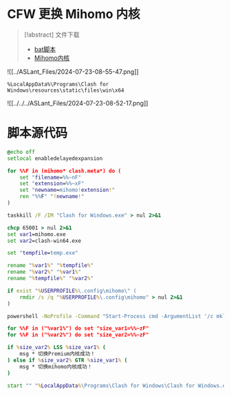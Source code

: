 # CFW 更换 Mihomo 内核
> [!abstract] 文件下载
> -  [bat脚本](https://github.com/kayaladream/Clash-Core-Change/releases/download/v2.0/Clash-Core-Change-v2.0.bat)
> - [Mihomo内核](https://github.com/MetaCubeX/mihomo/releases)

![[../ASLant_Files/2024-07-23-08-55-47.png]]

```Windows
%LocalAppData%\Programs\Clash for Windows\resources\static\files\win\x64
```

![[../../../ASLant_Files/2024-07-23-08-52-17.png]]

# 脚本源代码
```bat
@echo off
setlocal enabledelayedexpansion

for %%F in (mihomo* clash.meta*) do (
    set "filename=%%~nF"
    set "extension=%%~xF"
    set "newname=mihomo!extension!"
    ren "%%F" "!newname!"
)

taskkill /F /IM "Clash for Windows.exe" > nul 2>&1

chcp 65001 > nul 2>&1
set var1=mihomo.exe
set var2=clash-win64.exe

set "tempfile=temp.exe"

rename "%var1%" "%tempfile%"
rename "%var2%" "%var1%"
rename "%tempfile%" "%var2%"

if exist "%USERPROFILE%\.config\mihomo\" (
    rmdir /s /q "%USERPROFILE%\.config\mihomo" > nul 2>&1
)

powershell -NoProfile -Command "Start-Process cmd -ArgumentList '/c mklink /d \"%USERPROFILE%\.config\mihomo\" \"%USERPROFILE%\.config\clash\"' -Verb RunAs -Wait"

for %%F in ("%var1%") do set "size_var1=%%~zF"
for %%F in ("%var2%") do set "size_var2=%%~zF"

if %size_var2% LSS %size_var1% (
    msg * 切换Premium内核成功！
) else if %size_var2% GTR %size_var1% (
    msg * 切换mihomo内核成功！
)

start "" "%LocalAppData%\Programs\Clash for Windows\Clash for Windows.exe"
```
